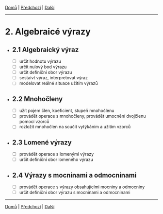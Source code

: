 [Domů](/README.md) | [Předchozí](/Okruhy/ciselne_obory.md) | [Další](/Okruhy/rovnice_a_nerovnice.md)

---

# 2. Algebraicé výrazy
- ## 2.1 Algebraický výraz
  - [ ] určit hodnotu výrazu
  - [ ] určit nulový bod výrazu
  - [ ] určit definiční obor výrazu
  - [ ] sestaivt výraz, interpretovat výraz
  - [ ] modelovat reálné situace užitím výrazů
- ## 2.2 Mnohočleny
  - [ ] užít pojem člen, koeficient, stupeň mnohočlenu
  - [ ] provádět operace s mnohočleny, provádět umocnění dvojčlenu pomocí vzorců
  - [ ] rozložit mnohočlen na součit vytýkáním a užitím vzorců
- ## 2.3 Lomené výrazy
  - [ ] provádět operace s lomenými výrazy
  - [ ] určit definiční obor lomeného výrazu
- ## 2.4 Výrazy s mocninami a odmocninami
  - [ ] provádět operace s výrazy obsahujícími mocniny a odmocniny
  - [ ] určit definiční obor výrazu s mocninami a odmocninami

---

[Domů](/README.md) | [Předchozí](/Okruhy/ciselne_obory.md) | [Další](/Okruhy/rovnice_a_nerovnice.md)